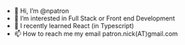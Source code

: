 - 👋 Hi, I’m @npatron
- 👀 I’m interested in Full Stack or Front end Development
- 🌱 I recently learned React (in Typescript)
- 📫 How to reach me my email patron.nick(AT)gmail.com

<!---
npatron/npatron is a ✨ special ✨ repository because its `README.md` (this file) appears on your GitHub profile.
You can click the Preview link to take a look at your changes.
--->
